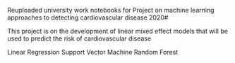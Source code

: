 Reuploaded university work notebooks for Project on machine learning approaches to detecting cardiovascular disease 2020#

This project is on the development of linear mixed effect models that will be used to predict the risk of cardiovascular disease

Linear Regression
Support Vector Machine
Random Forest
